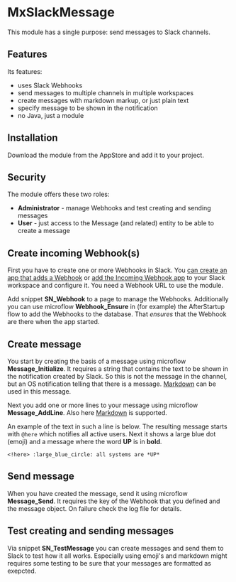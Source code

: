 # MxSlackMessage

This module has a single purpose: send messages to Slack channels.

## Features

Its features:

* uses Slack Webhooks
* send messages to multiple channels in multiple workspaces
* create messages with markdown markup, or just plain text
* specify message to be shown in the notification
* no Java, just a module

## Installation

Download the module from the AppStore and add it to your project.

## Security

The module offers these two roles:

* **Administrator** - manage Webhooks and test creating and sending messages
* **User** - just access to the Message (and related) entity to be able to create a message

## Create incoming Webhook(s)

First you have to create one or more Webhooks in Slack. You [can create an app that adds a Webhook](https://api.slack.com/messaging/webhooks) or [add the Incoming Webhook app](https://slack.com/apps/A0F7XDUAZ-incoming-webhooks) to your Slack workspace and configure it. You need a Webhook URL to use the module.

Add snippet **SN_Webhook** to a page to manage the Webhooks. Additionally you can use microflow **Webhook_Ensure** in (for example) the AfterStartup flow to add the Webhooks to the database. That *ensures* that the Webhook are there when the app started.

## Create message

You start by creating the basis of a message using microflow **Message_Initialize**. It requires a string that contains the text to be shown in the notification created by Slack. So this is not the message in the channel, but an OS notification telling that there is a message. [Markdown](https://api.slack.com/reference/surfaces/formatting) can be used in this message.

Next you add one or more lines to your message using microflow **Message_AddLine**. Also here [Markdown](https://api.slack.com/reference/surfaces/formatting) is supported.

An example of the text in such a line is below. The resulting message starts with `@here` which notifies all active users. Next it shows a large blue dot (emoji) and a message where the word **UP** is in **bold**.

```
<!here> :large_blue_circle: all systems are *UP*
```

## Send message

When you have created the message, send it using microflow **Message_Send**. It requires the key of the Webhook that you defined and the message object. On failure check the log file for details.

## Test creating and sending messages

Via snippet **SN_TestMessage** you can create messages and send them to Slack to test how it all works. Especially using emoji's and markdown might requires some testing to be sure that your messages are formatted as exepcted.
